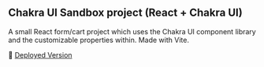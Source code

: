 ## Chakra UI Sandbox project (React + Chakra UI)

A small React form/cart project which uses the Chakra UI component library and the customizable properties within. Made with Vite.

🚀 [Deployed Version](https://aesthetic-cucurucho-adf854.netlify.app/)
